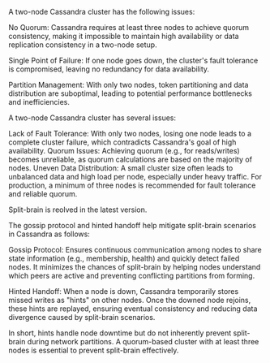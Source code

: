 A two-node Cassandra cluster has the following issues:

No Quorum: Cassandra requires at least three nodes to achieve quorum consistency, making it impossible to maintain high availability or data replication consistency in a two-node setup.

Single Point of Failure: If one node goes down, the cluster's fault tolerance is compromised, leaving no redundancy for data availability.

Partition Management: With only two nodes, token partitioning and data distribution are suboptimal, leading to potential performance bottlenecks and inefficiencies.

A two-node Cassandra cluster has several issues:

Lack of Fault Tolerance: With only two nodes, losing one node leads to a complete cluster failure, which contradicts Cassandra's goal of high availability.
Quorum Issues: Achieving quorum (e.g., for reads/writes) becomes unreliable, as quorum calculations are based on the majority of nodes.
Uneven Data Distribution: A small cluster size often leads to unbalanced data and high load per node, especially under heavy traffic.
For production, a minimum of three nodes is recommended for fault tolerance and reliable quorum.


Split-brain is reolved in the latest version. 

The gossip protocol and hinted handoff help mitigate split-brain scenarios in Cassandra as follows:

Gossip Protocol: Ensures continuous communication among nodes to share state information (e.g., membership, health) and quickly detect failed nodes. It minimizes the chances of split-brain by helping nodes understand which peers are active and preventing conflicting partitions from forming.

Hinted Handoff: When a node is down, Cassandra temporarily stores missed writes as "hints" on other nodes. Once the downed node rejoins, these hints are replayed, ensuring eventual consistency and reducing data divergence caused by split-brain scenarios.


In short, hints handle node downtime but do not inherently prevent split-brain during network partitions. A quorum-based cluster with at least three nodes is essential to prevent split-brain effectively.